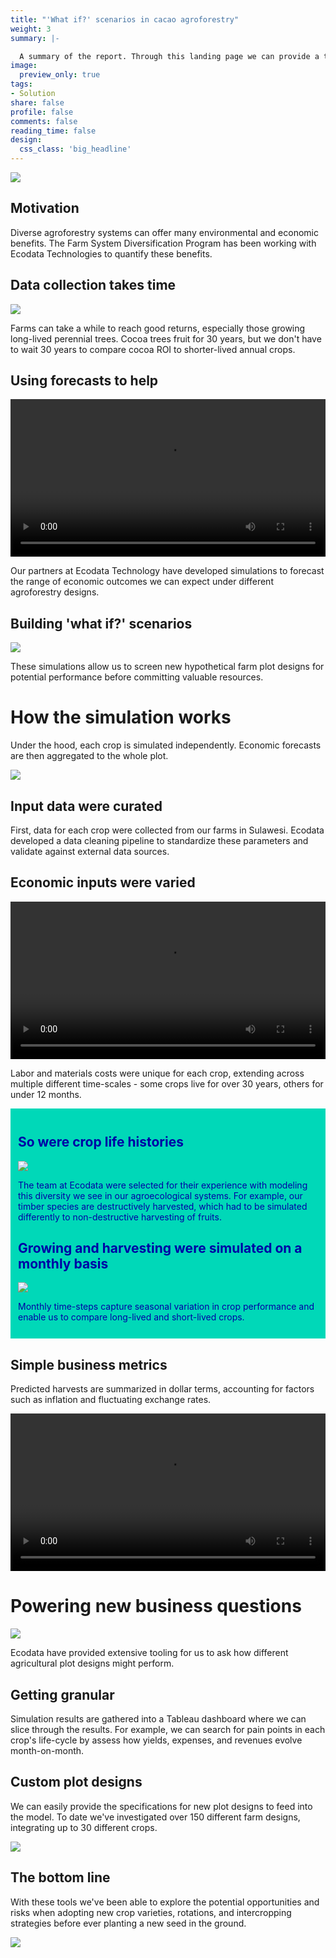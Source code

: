 ```yaml
---
title: "'What if?' scenarios in cacao agroforestry"
weight: 3
summary: |- 

  A summary of the report. Through this landing page we can provide a table of contents of multiple reports, spanning different projects. You can click the image or report title to dive in, or access reports through the upper navigation bar.
image:
  preview_only: true
tags:
- Solution
share: false
profile: false
comments: false
reading_time: false
design:
  css_class: 'big_headline'
---
```


<style>
p.caption {
  font-size: 0.8em;
  padding: 0px 0px 40px 0px;
}
qt {
  color: #525252;
}
</style>

<img src="landscape.jpg" style="border-radius: 5%;" />

## Motivation

Diverse agroforestry systems can offer many environmental and economic benefits. The Farm System Diversification Program has been working with Ecodata Technologies to quantify these benefits.

## Data collection takes time

<img src="collection.jpg" style="border-radius: 5%;" />

Farms can take a while to reach good returns, especially those growing long-lived perennial trees. Cocoa trees fruit for 30 years, but we don't have to wait 30 years to compare cocoa ROI to shorter-lived annual crops.

## Using forecasts to help

<video autoplay loop style="width:100%" controls src="cocoa_sim.webm"></video>

Our partners at Ecodata Technology have developed simulations to forecast the range of economic outcomes we can expect under different agroforestry designs.

## Building 'what if?' scenarios

<img src="nursury.jpg" style="border-radius: 5%;" />

These simulations allow us to screen new hypothetical farm plot designs for potential performance before committing valuable resources.

# How the simulation works

Under the hood, each crop is simulated independently. Economic forecasts are then aggregated to the whole plot.

<img src="facet_time.gif" />

## Input data were curated

First, data for each crop were collected from our farms in Sulawesi. Ecodata developed a data cleaning pipeline to standardize these parameters and validate against external data sources.

## Economic inputs were varied

<video autoplay loop style="width:100%" controls src="inputs.webm"></video>

Labor and materials costs were unique for each crop, extending across multiple different time-scales - some crops live for over 30 years, others for under 12 months.

<div style="background-color:  #00D8B8; color: #0000A5; padding: 12px">

<h2 style="color: #0000A5"> So were crop life histories </h2>

<img src="thinning.jpeg" style="border-radius: 5%;" />

The team at Ecodata were selected for their experience with modeling this diversity we see in our agroecological systems. For example, our timber species are destructively harvested, which had to be simulated differently to non-destructive harvesting of fruits.

<h2 style="color: #0000A5"> Growing and harvesting were simulated on a monthly basis </h2>

<img src="run_sim.gif" />

Monthly time-steps capture seasonal variation in crop performance and enable us to compare long-lived and short-lived crops.

</div>

## Simple business metrics

Predicted harvests are summarized in dollar terms, accounting for factors such as inflation and fluctuating exchange rates.

<video autoplay loop style="width:100%" controls src="output_dots.webm"></video>

# Powering new business questions

<img src="cocoa.jpg" style="border-radius: 5%;" />

Ecodata have provided extensive tooling for us to ask how different agricultural plot designs might perform.

## Getting granular

Simulation results are gathered into a Tableau dashboard where we can slice through the results. For example, we can search for pain points in each crop's life-cycle by assess how yields, expenses, and revenues evolve month-on-month.

## Custom plot designs

We can easily provide the specifications for new plot designs to feed into the model. To date we've investigated over 150 different farm designs, integrating up to 30 different crops.

<img src="AF Design 1.JPG" />

## The bottom line

With these tools we've been able to explore the potential opportunities and risks when adopting new crop varieties, rotations, and intercropping strategies before ever planting a new seed in the ground.

<img src="plots.jpg" style="border-radius: 5%;" />
